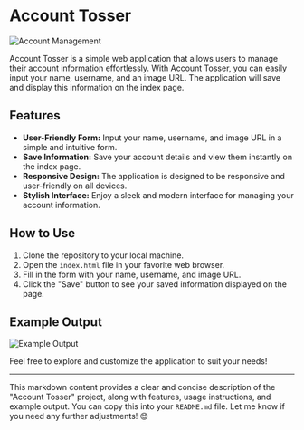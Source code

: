 # Account Tosser

![Account Management](https://miro.medium.com/v2/resize:fit:3804/format:webp/1*Pjml9-K_nkQxa0YrGZusNw.gif)

Account Tosser is a simple web application that allows users to manage their account information effortlessly. With Account Tosser, you can easily input your name, username, and an image URL. The application will save and display this information on the index page.

## Features

- **User-Friendly Form:** Input your name, username, and image URL in a simple and intuitive form.
- **Save Information:** Save your account details and view them instantly on the index page.
- **Responsive Design:** The application is designed to be responsive and user-friendly on all devices.
- **Stylish Interface:** Enjoy a sleek and modern interface for managing your account information.

## How to Use

1. Clone the repository to your local machine.
2. Open the `index.html` file in your favorite web browser.
3. Fill in the form with your name, username, and image URL.
4. Click the "Save" button to see your saved information displayed on the page.

## Example Output

![Example Output](https://media.istockphoto.com/id/1354411899/photo/unrecognizable-man-uses-banking-app.jpg?s=1024x1024&w=is&k=20&c=6bmJGAXfW-EdsoLCbQidjhaJy0VpcH4YTsD6yxjML6U=)

Feel free to explore and customize the application to suit your needs!

---

This markdown content provides a clear and concise description of the "Account Tosser" project, along with features, usage instructions, and example output. You can copy this into your `README.md` file. Let me know if you need any further adjustments! 😊
